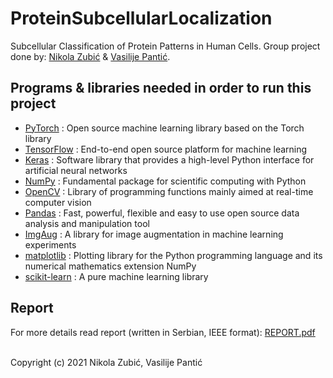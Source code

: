 # ProteinSubcellularLocalization
Subcellular Classification of Protein Patterns in Human Cells. Group project done by: [Nikola Zubić](https://github.com/nikolazubic) & [Vasilije Pantić](https://github.com/sovaso).

## Programs & libraries needed in order to run this project
* [PyTorch](https://pytorch.org/) : Open source machine learning library based on the Torch library
* [TensorFlow](https://www.tensorflow.org/) : End-to-end open source platform for machine learning
* [Keras](https://keras.io/) : Software library that provides a high-level Python interface for artificial neural networks
* [NumPy](https://www.numpy.org/) : Fundamental package for scientific computing with Python
* [OpenCV](https://opencv.org/) : Library of programming functions mainly aimed at real-time computer vision
* [Pandas](https://pandas.pydata.org/) : Fast, powerful, flexible and easy to use open source data analysis and manipulation tool
* [ImgAug](https://imgaug.readthedocs.io/en/latest/) : A library for image augmentation in machine learning experiments
* [matplotlib](https://matplotlib.org/) : Plotting library for the Python programming language and its numerical mathematics extension NumPy
* [scikit-learn](https://scikit-learn.org/stable/) : A pure machine learning library

## Report
For more details read report (written in Serbian, IEEE format): [REPORT.pdf](https://github.com/reinai/ProteinSubcellularLocalization/blob/main/REPORT.pdf)
<br>

<br>
Copyright (c) 2021 Nikola Zubić, Vasilije Pantić
